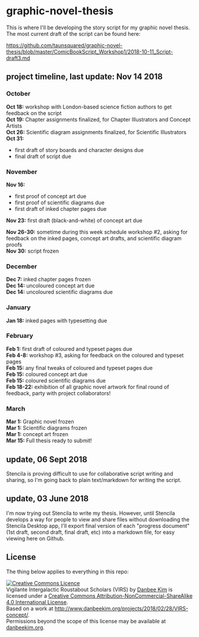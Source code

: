 # graphic-novel-thesis
This is where I'll be developing the story script for my graphic novel thesis. The most current draft of the script can be found here: 

https://github.com/taunsquared/graphic-novel-thesis/blob/master/ComicBookScript_Workshop1/2018-10-11_Script-draft3.md

## project timeline, last update: Nov 14 2018
### October
**Oct 18:** workshop with London-based science fiction authors to get feedback on the script  
**Oct 19:** Chapter assignments finalized, for Chapter Illustrators and Concept Artists  
**Oct 26:** Scientific diagram assignments finalized, for Scientific Illustrators  
**Oct 31:** 
* first draft of story boards and character designs due  
* final draft of script due  

### November  
**Nov 16:** 
* first proof of concept art due   
* first proof of scientific diagrams due  
* first draft of inked chapter pages due  

**Nov 23:** first draft (black-and-white) of concept art due

**Nov 26-30:** sometime during this week schedule workshop #2, asking for feedback on the inked pages, concept art drafts, and scientific diagram proofs  
**Nov 30:** script frozen  

### December
**Dec 7:** inked chapter pages frozen  
**Dec 14:** uncoloured concept art due  
**Dec 14:** uncoloured scientific diagrams due  

### January
**Jan 18:** inked pages with typesetting due  

### February
**Feb 1:** first draft of coloured and typeset pages due  
**Feb 4-8:** workshop #3, asking for feedback on the coloured and typeset pages  
**Feb 15:** any final tweaks of coloured and typeset pages due  
**Feb 15:** coloured concept art due  
**Feb 15:** coloured scientific diagrams due  
**Feb 18-22:** exhibition of all graphic novel artwork for final round of feedback, party with project collaborators!  

### March
**Mar 1:** Graphic novel frozen  
**Mar 1:** Scientific diagrams frozen  
**Mar 1:** concept art frozen  
**Mar 15:** Full thesis ready to submit!   

## update, 06 Sept 2018
Stencila is proving difficult to use for collaborative script writing and sharing, so I'm going back to plain text/markdown for writing the script. 

## update, 03 June 2018
I'm now trying out Stencila to write my thesis. However, until Stencila develops a way for people to view and share files without downloading the Stencila Desktop app, I'll export final version of each "progress document" (1st draft, second draft, final draft, etc) into a markdown file, for easy viewing here on Github. 

## License
The thing below applies to everything in this repo: 

<a rel="license" href="http://creativecommons.org/licenses/by-nc-sa/4.0/"><img alt="Creative Commons Licence" style="border-width:0" src="https://i.creativecommons.org/l/by-nc-sa/4.0/88x31.png" /></a><br /><span xmlns:dct="http://purl.org/dc/terms/" property="dct:title">Vigilante Intergalactic Roustabout Scholars (VIRS)</span> by <a xmlns:cc="http://creativecommons.org/ns#" href="danbeekim.org" property="cc:attributionName" rel="cc:attributionURL">Danbee Kim</a> is licensed under a <a rel="license" href="http://creativecommons.org/licenses/by-nc-sa/4.0/">Creative Commons Attribution-NonCommercial-ShareAlike 4.0 International License</a>.<br />Based on a work at <a xmlns:dct="http://purl.org/dc/terms/" href="http://www.danbeekim.org/projects/2018/02/28/VIRS-concept/" rel="dct:source">http://www.danbeekim.org/projects/2018/02/28/VIRS-concept/</a>.<br />Permissions beyond the scope of this license may be available at <a xmlns:cc="http://creativecommons.org/ns#" href="danbeekim.org" rel="cc:morePermissions">danbeekim.org</a>.
